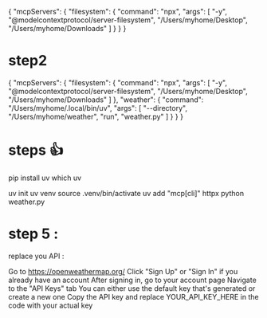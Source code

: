 {
    "mcpServers": {
      "filesystem": {
        "command": "npx",
        "args": [
          "-y",
          "@modelcontextprotocol/server-filesystem",
          "/Users/myhome/Desktop",
          "/Users/myhome/Downloads"
        ]
      }
    }
  }



# step2 

{
  "mcpServers": {
    "filesystem": {
      "command": "npx",
      "args": [
        "-y",
        "@modelcontextprotocol/server-filesystem",
        "/Users/myhome/Desktop",
        "/Users/myhome/Downloads"
      ]
    },
    "weather": {
      "command": "/Users/myhome/.local/bin/uv",
      "args": [
        "--directory",
        "/Users/myhome/weather",
        "run",
        "weather.py"
      ]
    }
  }
}


# steps 👍

pip install uv
which uv

uv init
uv venv
source .venv/bin/activate
uv add "mcp[cli]" httpx
python weather.py


# step 5 : 
replace you API  : 


Go to https://openweathermap.org/
Click "Sign Up" or "Sign In" if you already have an account
After signing in, go to your account page
Navigate to the "API Keys" tab
You can either use the default key that's generated or create a new one
Copy the API key and replace YOUR_API_KEY_HERE in the code with your actual key